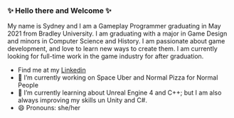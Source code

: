 ### ✨ Hello there and Welcome ✨ 

My name is Sydney and I am a Gameplay Programmer graduating in May 2021 from Bradley University. I am graduating with a major in Game Design and minors in Computer Science and History. I am passionate about game development, and love to learn new ways to create them. I am currently looking for full-time work in the game industry for after graduation. 

- Find me at my [Linkedin](https://www.linkedin.com/in/sydney-f-5828b5100/)
- 🔭 I’m currently working on Space Uber and Normal Pizza for Normal People
- 🌱 I’m currently learning about Unreal Engine 4 and C++; but I am also always improving my skills un Unity and C#.
- 😄 Pronouns: she/her


<!--
**sidfoe/sidfoe** is a ✨ _special_ ✨ repository because its `README.md` (this file) appears on your GitHub profile.

Here are some ideas to get you started:

- ⚡ Fun fact: ...
-->
  
